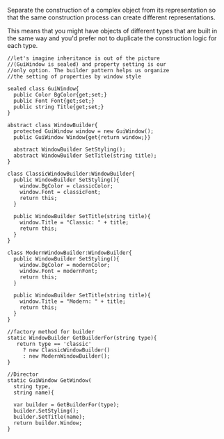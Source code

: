 Separate the construction of a complex object from its representation so that the same construction process can create different representations.

This means that you might have objects of different types that are built in the same way and you'd prefer not to duplicate the construction logic for each type. 

    //let's imagine inheritance is out of the picture
    //(GuiWindow is sealed) and property setting is our
    //only option. The builder pattern helps us organize
    //the setting of properties by window style

    sealed class GuiWindow{
      public Color BgColor{get;set;}
      public Font Font{get;set;}
      public string Title{get;set;}
    }
    
    abstract class WindowBuilder{
      protected GuiWindow window = new GuiWindow();
      public GuiWindow Window{get{return window;}}

      abstract WindowBuilder SetStyling();
      abstract WindowBuilder SetTitle(string title);
    }
    
    class ClassicWindowBuilder:WindowBuilder{
      public WindowBuilder SetStyling(){
        window.BgColor = classicColor;
        window.Font = classicFont;
        return this;
      }
    
      public WindowBuilder SetTitle(string title){
        window.Title = "Classic: " + title;
        return this;
      }
    }

    class ModernWindowBuilder:WindowBuilder{
      public WindowBuilder SetStyling(){
        window.BgColor = modernColor;
        window.Font = modernFont;
        return this;
      }
    
      public WindowBuilder SetTitle(string title){
        window.Title = "Modern: " + title;
        return this;
      }
    }
 
    //factory method for builder
    static WindowBuilder GetBuilderFor(string type){
       return type == 'classic' 
         ? new ClassicWindowBuilder()
         : new ModernWindowBuilder();
    }

    //Director
    static GuiWindow GetWindow(
      string type, 
      string name){

      var builder = GetBuilderFor(type);
      builder.SetStyling();
      builder.SetTitle(name);
      return builder.Window;
    }
   





